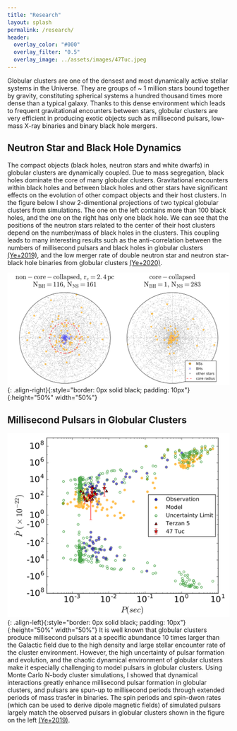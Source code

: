 ```yaml
---
title: "Research"
layout: splash
permalink: /research/
header:
  overlay_color: "#000"
  overlay_filter: "0.5"
  overlay_image: ../assets/images/47Tuc.jpeg
---
```

Globular clusters are one of the densest and most dynamically active stellar systems in the Universe. They are groups of ~ 1 million stars bound together by gravity, constituting spherical systems a hundred thousand times more dense than a typical galaxy. Thanks to this dense environment which leads to frequent gravitational encounters between stars, globular clusters are very efficient in producing exotic objects such as millisecond pulsars, low-mass X-ray binaries and binary black hole mergers.

## Neutron Star and Black Hole Dynamics
<!--![image-right](../assets/images/nbh_nmsp.png){: .align-right}{:style="border: 0px solid black; padding: 10px"}{:height="30%" width="30%"}-->
The compact objects (black holes, neutron stars and white dwarfs) in globular clusters are dynamically coupled. Due to mass segregation, black holes dominate the core of many globular clusters. Gravitational encounters within black holes and between black holes and other stars have significant effects on the evolution of other compact objects and their host clusters. In the figure below I show 2-dimentional projections of two typical globular clusters from simulations. The one on the left contains more than 100 black holes, and the one on the right has only one black hole. We can see that the positions of the neutron stars related to the center of their host clusters depend on the number/mass of black holes in the clusters. This coupling leads to many interesting results such as the anti-correlation between the numbers of millisecond pulsars and black holes in globular clusters <a href="https://ui.adsabs.harvard.edu/abs/2019ApJ...877..122Y/abstract">(Ye+2019)</a>, and the low merger rate of double neutron star and neutron star-black hole binaries from globular clusters <a href="https://ui.adsabs.harvard.edu/abs/2020ApJ...888L..10Y/abstract">(Ye+2020)</a>.
<!--<img align="center" src="../assets/images/cc_noncc_2dproj.png" alt="" width="1000"/>-->
![image-right](../assets/images/cc_noncc_2dproj.png){: .align-right}{:style="border: 0px solid black; padding: 10px"}{:height="50%" width="50%"}
<!--<img align="left" src="../assets/images/merger_rate.png" alt="" width="400"/>-->
<!--
![image-right](../assets/images/merger_rate.png){: .align-right}{:style="border: 0px solid black; padding: 10px"}
-->

## Millisecond Pulsars in Globular Clusters
![image-left](../assets/images/ppdot.png){: .align-left}{:style="border: 0px solid black; padding: 10px"}{:height="50%" width="50%"}
It is well known that globular clusters produce millisecond pulsars at a specific abundance 10 times larger than the Galactic field due to the high density and large stellar encounter rate of the cluster environment. However, the high uncertainty of pulsar formation and evolution, and the chaotic dynamical environment of globular clusters make it especially challenging to model pulsars in globular clusters. Using Monte Carlo N-body cluster simulations, I showed that dynamical interactions greatly enhance millisecond pulsar formation in globular clusters, and pulsars are spun-up to millisecond periods through extended periods of mass trasfer in binaries. The spin periods and spin-dwon rates (which can be used to derive dipole magnetic fields) of simulated pulsars largely match the observed pulsars in globular clusters shown in the figure on the left <a href="https://ui.adsabs.harvard.edu/abs/2019ApJ...877..122Y/abstract">(Ye+2019)</a>.  

<!--
47Tuc.jpeg           bio-photo.jpg        coffee.jpeg          merger_rate.png      ppdot.png
Ye_2019.jpg          cc_noncc_2dproj.png  gc_mass_rcrh.png     nbh_nmsp.png
-->
